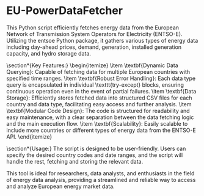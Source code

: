 # EU-PowerDataFetcher

This Python script efficiently fetches energy data from the European Network of Transmission System Operators for Electricity (ENTSO-E). Utilizing the entsoe Python package, it gathers various types of energy data including day-ahead prices, demand, generation, installed generation capacity, and hydro storage data.

\section*{Key Features:}
\begin{itemize}
  \item \textbf{Dynamic Data Querying}: Capable of fetching data for multiple European countries with specified time ranges.
  \item \textbf{Robust Error Handling}: Each data type query is encapsulated in individual \texttt{try-except} blocks, ensuring continuous operation even in the event of partial failures.
  \item \textbf{Data Storage}: Efficiently stores fetched data into structured CSV files for each country and data type, facilitating easy access and further analysis.
  \item \textbf{Modular Code Design}: The code is structured for readability and easy maintenance, with a clear separation between the data fetching logic and the main execution flow.
  \item \textbf{Scalability}: Easily scalable to include more countries or different types of energy data from the ENTSO-E API.
\end{itemize}

\section*{Usage:}
The script is designed to be user-friendly. Users can specify the desired country codes and date ranges, and the script will handle the rest, fetching and storing the relevant data.

This tool is ideal for researchers, data analysts, and enthusiasts in the field of energy data analysis, providing a streamlined and reliable way to access and analyze European energy market data.
